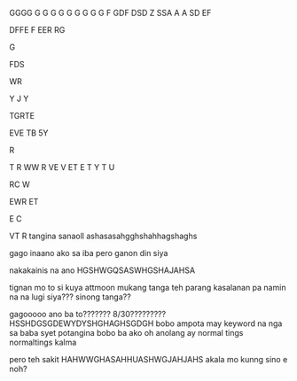 
GGGG
G
G
G
G
G
G
G
G
G
F
GDF
DSD
Z
SSA
A
A
SD
EF

DFFE
F
EER
RG

G

FDS

WR

Y
J
Y

TGRTE

EVE
TB
5Y

R

T
R
WW
R
VE
V
ET
E
T
Y
T
U


RC
W

EWR
ET

E
C

VT
R
tangina sanaoll ashasasahgghshahhagshaghs

gago inaano ako sa iba pero ganon din siya

nakakainis na ano HGSHWGQSASWHGSHAJAHSA

tignan mo to si kuya attmoon mukang tanga teh parang kasalanan pa namin na na lugi siya??? sinong tanga??

gagooooo ano ba to??????? 8/30????????? HSSHDGSGDEWYDYSHGHAGHSGDGH bobo ampota may keyword na nga sa baba syet potangina
bobo ba ako oh anolang
ay normal tings normaltings kalma

pero teh sakit HAHWWGHASAHHUASHWGJAHJAHS akala mo kunng sino e noh?


